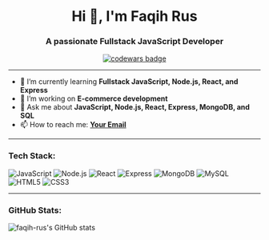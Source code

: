 <h1 align="center">Hi 👋, I'm Faqih Rus</h1>
<h3 align="center">A passionate Fullstack JavaScript Developer</h3>

<p align="center">
  <a href="https://www.codewars.com/users/faqih-rus"><img src="https://www.codewars.com/users/faqih-rus/badges/large" alt="codewars badge"></a>
</p>

---

- 🌱 I’m currently learning **Fullstack JavaScript, Node.js, React, and Express**
- 🔭 I’m working on **E-commerce development**
- 💬 Ask me about **JavaScript, Node.js, React, Express, MongoDB, and SQL**
- 📫 How to reach me: **[Your Email](mailto:youremail@example.com)**

---

### Tech Stack:

<p align="left">
  <img src="https://img.shields.io/badge/JavaScript-F7DF1E?style=for-the-badge&logo=javascript&logoColor=black" alt="JavaScript"/>
  <img src="https://img.shields.io/badge/Node.js-339933?style=for-the-badge&logo=nodedotjs&logoColor=white" alt="Node.js"/>
  <img src="https://img.shields.io/badge/React-61DAFB?style=for-the-badge&logo=react&logoColor=black" alt="React"/>
  <img src="https://img.shields.io/badge/Express.js-404D59?style=for-the-badge" alt="Express"/>
  <img src="https://img.shields.io/badge/MongoDB-4EA94B?style=for-the-badge&logo=mongodb&logoColor=white" alt="MongoDB"/>
  <img src="https://img.shields.io/badge/MySQL-4479A1?style=for-the-badge&logo=mysql&logoColor=white" alt="MySQL"/>
  <img src="https://img.shields.io/badge/HTML5-E34F26?style=for-the-badge&logo=html5&logoColor=white" alt="HTML5"/>
  <img src="https://img.shields.io/badge/CSS3-1572B6?style=for-the-badge&logo=css3&logoColor=white" alt="CSS3"/>
</p>

---

### GitHub Stats:

<p align="left">
  <img src="https://github-readme-stats.vercel.app/api?username=faqih-rus&show_icons=true&theme=tokyonight" alt="faqih-rus's GitHub stats"/>
</p>
